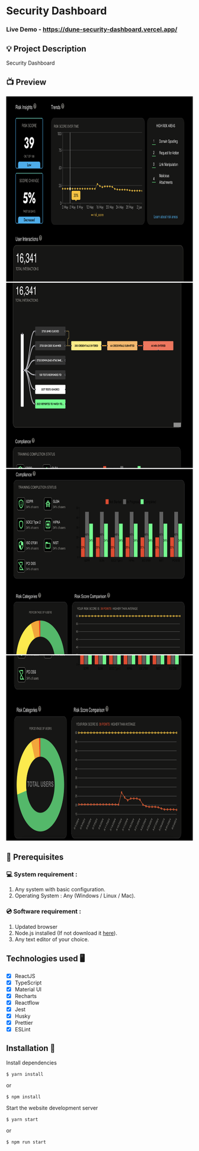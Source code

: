 # Security Dashboard

### Live Demo - https://dune-security-dashboard.vercel.app/

## 💡 Project Description

Security Dashboard

## 📺 Preview

<img src="./public/readme/1.png" alt="Security Dashboard" height="500" width="1000">

<img src="./public/readme/2.png" alt="Security Dashboard" height="500" width="1000">

<img src="./public/readme/3.png" alt="Security Dashboard" height="500" width="1000">

<img src="./public/readme/4.png" alt="Security Dashboard" height="500" width="1000">

## 📌 Prerequisites

### 💻 System requirement :

1. Any system with basic configuration.
2. Operating System : Any (Windows / Linux / Mac).

### 💿 Software requirement :

1. Updated browser
2. Node.js installed (If not download it [here](https://nodejs.org/en/download/)).
3. Any text editor of your choice.

## Technologies used 🖥️

- [x] ReactJS
- [x] TypeScript
- [x] Material UI
- [x] Recharts
- [x] Reactflow
- [x] Jest
- [x] Husky
- [x] Prettier
- [x] ESLint

## Installation 🔧

Install dependencies

```
$ yarn install
```

or

```
$ npm install
```

Start the website development server

```
$ yarn start
```

or

```
$ npm run start
```
